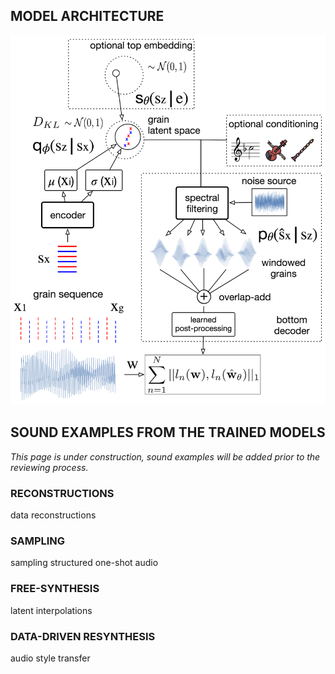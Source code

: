 ## MODEL ARCHITECTURE

<p align="center"> <img src="figures/architecture.png"> </p>

## SOUND EXAMPLES FROM THE TRAINED MODELS

*This page is under construction, sound examples will be added prior to the reviewing process.*

### RECONSTRUCTIONS

data reconstructions

### SAMPLING

sampling structured one-shot audio

### FREE-SYNTHESIS

latent interpolations

### DATA-DRIVEN RESYNTHESIS

audio style transfer
